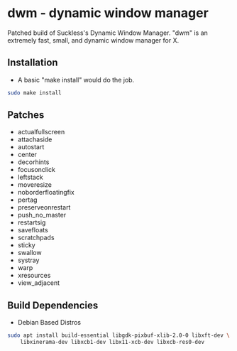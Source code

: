 # dwm - dynamic window manager
Patched build of Suckless's Dynamic Window Manager. "dwm" is an extremely fast, small, and dynamic window manager for X. 

## Installation
* A basic "make install" would do the job.
```sh
sudo make install
```
## Patches
* actualfullscreen
* attachaside
* autostart
* center
* decorhints
* focusonclick
* leftstack
* moveresize
* noborderfloatingfix 
* pertag 
* preserveonrestart 
* push_no_master
* restartsig 
* savefloats
* scratchpads
* sticky
* swallow
* systray
* warp
* xresources
* view_adjacent

## Build Dependencies
* Debian Based Distros
```sh
sudo apt install build-essential libgdk-pixbuf-xlib-2.0-0 libxft-dev \
	libxinerama-dev libxcb1-dev libx11-xcb-dev libxcb-res0-dev
```
